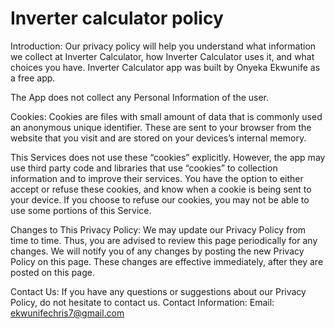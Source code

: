 # Inverter calculator policy

Introduction:
Our privacy policy will help you understand what information we collect at Inverter Calculator, how Inverter Calculator uses it, and what choices you have. Inverter Calculator app was built by Onyeka Ekwunife as a free app.

The App does not collect any Personal Information of the user.

Cookies:
Cookies are files with small amount of data that is commonly used an anonymous unique identifier. These are sent to your browser from the website that you visit and are stored on your devices’s internal memory.

This Services does not use these “cookies” explicitly. However, the app may use third party code and libraries that use “cookies” to collection information and to improve their services. You have the option to either accept or refuse these cookies, and know when a cookie is being sent to your device. If you choose to refuse our cookies, you may not be able to use some portions of this Service.

Changes to This Privacy Policy:
We may update our Privacy Policy from time to time. Thus, you are advised to review this page periodically for any changes. We will notify you of any changes by posting the new Privacy Policy on this page. These changes are effective immediately, after they are posted on this page.

Contact Us:
If you have any questions or suggestions about our Privacy Policy, do not hesitate to contact us. Contact Information: Email: ekwunifechris7@gmail.com
